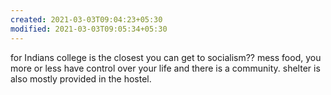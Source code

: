 ```yaml
---
created: 2021-03-03T09:04:23+05:30
modified: 2021-03-03T09:05:34+05:30
---
```


for Indians college is the closest you can get to socialism?? mess food, you more or less have control over your life and there is a community. shelter is also mostly provided in the hostel.
